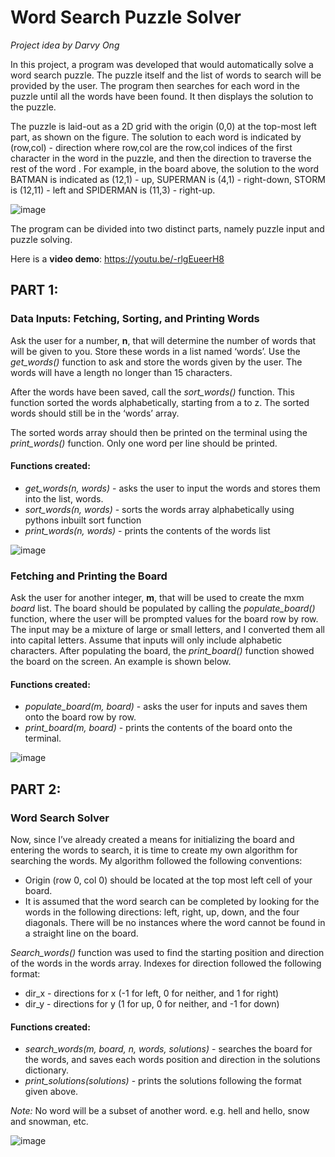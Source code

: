 # Word Search Puzzle Solver
_Project idea by Darvy Ong_

In this project, a program was developed that would automatically solve a word search puzzle. The puzzle itself and the list of words to search will be provided by the user. The program then searches for each word in the puzzle until all the words have been found. It then displays the solution to the puzzle.

The puzzle is laid-out as a 2D grid with the origin (0,0) at the top-most left part, as shown on the figure. The solution to each word is indicated by (row,col) - direction where row,col are the row,col indices of the first character in the word in the puzzle, and then the direction to traverse the rest of the word . For example, in the board above, the solution to the word BATMAN is indicated as (12,1) - up, SUPERMAN is (4,1) - right-down, STORM is (12,11) - left and SPIDERMAN is (11,3) - right-up.

![image](https://github.com/PiLord1/Word-Search-Puzzle-Solver/assets/51207250/d486ad0b-13d4-4c18-88d6-43b9917fb96d)

The program can be divided into two distinct parts, namely puzzle input and puzzle solving.

Here is a **video demo**: https://youtu.be/-rlgEueerH8


## PART 1: 
### Data Inputs: Fetching, Sorting, and Printing Words
Ask the user for a number, **n**, that will determine the number of words that will be given to you. Store these words in a list named ‘words’. Use the _get_words()_ function to ask and store the words given by the user. The words will have a length no longer than 15 characters.

After the words have been saved, call the _sort_words()_ function. This function sorted the words alphabetically, starting from a to z. The sorted words should still be in the ‘words’ array.

The sorted words array should then be printed on the terminal using the _print_words()_ function. Only one word per line should be printed.

#### Functions created:
* _get_words(n, words)_ - asks the user to input the words and stores them into the list, words.
* _sort_words(n, words)_ - sorts the words array alphabetically using pythons inbuilt sort function
* _print_words(n, words)_ - prints the contents of the words list

![image](https://github.com/PiLord1/Word-Search-Puzzle-Solver/assets/51207250/0258bc34-321e-4d25-99f3-8c840f6641d3)

### Fetching and Printing the Board
Ask the user for another integer, **m**, that will be used to create the mxm _board_ list. The board should be populated by calling the _populate_board()_ function, where the user will be prompted values for the board row by row. The input may be a mixture of large or small letters, and I converted them all into capital letters. Assume that inputs will only include alphabetic characters. After populating the board, the _print_board()_ function showed the board on the screen. An example is shown below.

#### Functions created:
* _populate_board(m, board)_ - asks the user for inputs and saves them onto the board row by row.
* _print_board(m, board)_ - prints the contents of the board onto the terminal.

![image](https://github.com/PiLord1/Word-Search-Puzzle-Solver/assets/51207250/6e512c58-18e3-4fd2-ba3e-be65f8fa271e)


## PART 2: 
### Word Search Solver

Now, since I’ve already created a means for initializing the board and entering the words to search, it is time to create my own algorithm for searching the words. My algorithm followed the following conventions:
* Origin (row 0, col 0) should be located at the top most left cell of your board.
* It is assumed that the word search can be completed by looking for the words in the following directions: left, right, up, down, and the four diagonals. There will be no instances where the word cannot be found in a straight line on the board.

_Search_words()_ function was used to find the starting position and direction of the words in the words array. Indexes for direction followed the following format:
* dir_x - directions for x (-1 for left, 0 for neither, and 1 for right)
* dir_y - directions for y (1 for up, 0 for neither, and -1 for down)

#### Functions created:
* _search_words(m, board, n, words, solutions)_ - searches the board for the words, and saves each words position and direction in the solutions dictionary.
* _print_solutions(solutions)_ - prints the solutions following the format given above.

_Note:_ No word will be a subset of another word. e.g. hell and hello, snow and snowman, etc.

![image](https://github.com/PiLord1/Word-Search-Puzzle-Solver/assets/51207250/1fe1dc9a-315a-4abc-817a-abb7ccc7b4ce)


